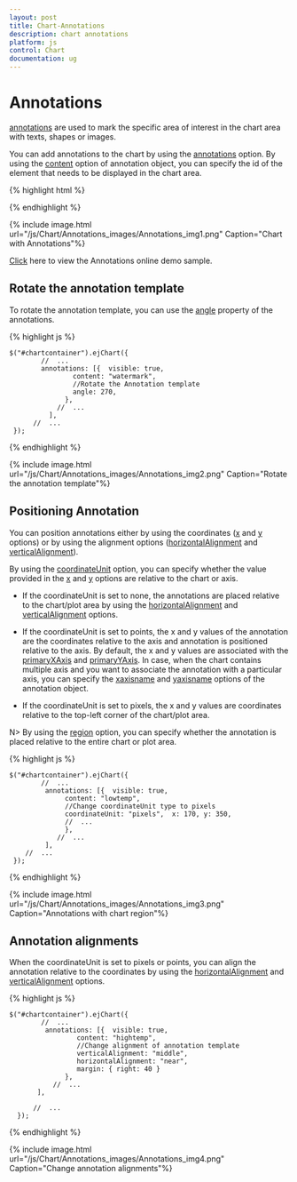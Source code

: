 ```yaml
---
layout: post
title: Chart-Annotations
description: chart annotations
platform: js
control: Chart
documentation: ug
---
```


# Annotations

[annotations](../api/ejchart#members:annotations) are used to mark the specific area of interest in the chart area with texts, shapes or images. 

You can add annotations to the chart by using the [annotations](../api/ejchart#members:annotations) option. By using the [content](../api/ejchart#members:annotations-content) option of annotation object, you can specify the id of the element that needs to be displayed in the chart area.

{% highlight html %}

<body>
  <div id="chartcontainer"></div> 
              
  <div id= "watermark" style="font-size:100px; display:none">2014</div>
  <script>
   $("#chartcontainer").ejChart({

            //  ...
            annotations: [
                //Add Annotation content here
	 { visible: true, content: "watermark", opacity: 0.2, region: "series" }
                           //  ...
           ],             
        //  ...
   });
  </script>
</body>


{% endhighlight %}


{% include image.html url="/js/Chart/Annotations_images/Annotations_img1.png" Caption="Chart with Annotations"%}

[Click](http://js.syncfusion.com/demos/web/#!/azure/chart/chartcustomization/annotations) here to view the Annotations online demo sample.


## Rotate the annotation template

To rotate the annotation template, you can use the [angle](../api/ejchart#members:annotations-angle) property of the annotations. 

{% highlight js %}


    $("#chartcontainer").ejChart({
            //  ...
            annotations: [{  visible: true, 
                    content: "watermark", 
                    //Rotate the Annotation template
                    angle: 270,
                  },
                //  ...
              ],             
          //  ...
     });


{% endhighlight %}


{% include image.html url="/js/Chart/Annotations_images/Annotations_img2.png" Caption="Rotate the annotation template"%}

## Positioning Annotation

You can position annotations either by using the coordinates ([x](../api/ejchart#members:annotations-x) and [y](../api/ejchart#members:annotations-y) options) or by using the alignment options ([horizontalAlignment](../api/ejchart#members:annotations-horizontalalignment) and [verticalAlignment](../api/ejchart#members:annotations-verticalalignment)).

By using the [coordinateUnit](../api/ejchart#members:annotations-coordinateunit) option, you can specify whether the value provided in the [x](../api/ejchart#members:annotations-x) and [y](../api/ejchart#members:annotations-y) options are relative to the chart or axis.

* If the coordinateUnit is set to none, the annotations are placed relative to the chart/plot area by using the [horizontalAlignment](../api/ejchart#members:annotations-horizontalalignment) and [verticalAlignment](../api/ejchart#members:annotations-verticalalignment) options.

* If the coordinateUnit is set to points, the x and y values of the annotation are the coordinates relative to the axis and annotation is positioned relative to the axis. By default, the x and y values are associated with the [primaryXAxis](../api/ejchart#members:annotations-primaryxaxis) and [primaryYAxis](../api/ejchart#members:annotations-primaryyaxis). In case, when the chart contains multiple axis and you want to associate the annotation with a particular axis, you can specify the [xaxisname](../api/ejchart#members:annotations-xaxisname) and [yaxisname](../api/ejchart#members:annotations-yaxisname) options of the annotation object.

* If the coordinateUnit is set to pixels, the x and y values are coordinates relative to the top-left corner of the chart/plot area.   

N> By using the [region](../api/ejchart#members:annotations-region) option, you can specify whether the annotation is placed relative to the entire chart or plot area.

{% highlight js %}


    $("#chartcontainer").ejChart({
            //  ...
             annotations: [{  visible: true, 
                  content: "lowtemp", 
                  //Change coordinateUnit type to pixels
                  coordinateUnit: "pixels",  x: 170, y: 350,   
                  //  ...
                  },
                //  ...
             ],  
        //  ...
     });


{% endhighlight %}


{% include image.html url="/js/Chart/Annotations_images/Annotations_img3.png" Caption="Annotations with chart region"%}


## Annotation alignments

When the coordinateUnit is set to pixels or points, you can align the annotation relative to the coordinates by using the [horizontalAlignment](../api/ejchart#members:annotations-horizontalalignment) and [verticalAlignment](../api/ejchart#members:annotations-verticalalignment) options. 

{% highlight js %}


    $("#chartcontainer").ejChart({
            //  ...
             annotations: [{  visible: true, 
                     content: "hightemp", 
                     //Change alignment of annotation template
                     verticalAlignment: "middle",
                     horizontalAlignment: "near",
                     margin: { right: 40 }                          
                  },                                
               //  ...
           ],             

          //  ...
      });


{% endhighlight %}


{% include image.html url="/js/Chart/Annotations_images/Annotations_img4.png" Caption="Change annotation alignments"%} 
